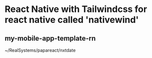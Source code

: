 # React Native with Tailwindcss for react native called 'nativewind'

## my-mobile-app-template-rn

~/RealSystems/papareact/nxtdate
